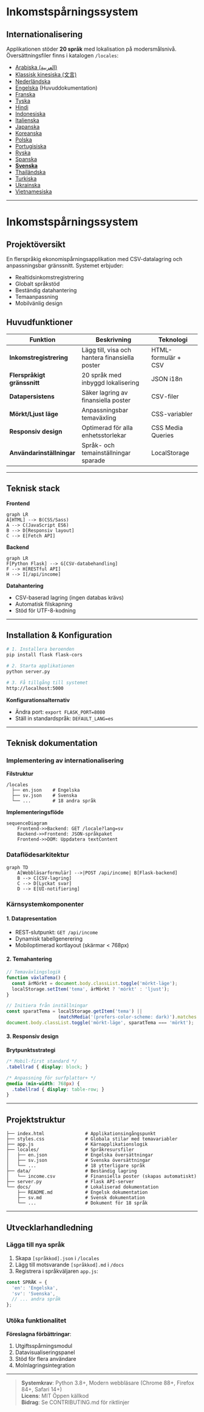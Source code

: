 # Inkomstspårningssystem
## Internationalisering  
Applikationen stöder **20 språk** med lokalisation på modersmålsnivå. Översättningsfiler finns i katalogen `/locales`:

- [Arabiska (العربية)](ar.md)  
- [Klassisk kinesiska (文言)](zh.md)  
- [Nederländska](nl.md)  
- [Engelska](README.md) (Huvuddokumentation)  
- [Franska](fr.md)  
- [Tyska](de.md)  
- [Hindi](hi.md)  
- [Indonesiska](id.md)  
- [Italienska](it.md)  
- [Japanska](ja.md)  
- [Koreanska](ko.md)  
- [Polska](pl.md)  
- [Portugisiska](pt.md)  
- [Ryska](ru.md)  
- [Spanska](es.md)  
- **[Svenska](sv.md)**  
- [Thailändska](th.md)  
- [Turkiska](tr.md)  
- [Ukrainska](uk.md)  
- [Vietnamesiska](vi.md)  

---

# Inkomstspårningssystem

## Projektöversikt  
En flerspråkig ekonomispårningsapplikation med CSV-datalagring och anpassningsbar gränssnitt. Systemet erbjuder:

- Realtidsinkomstregistrering
- Globalt språkstöd
- Beständig datahantering
- Temaanpassning
- Mobilvänlig design

## Huvudfunktioner  
| Funktion | Beskrivning | Teknologi |
|---------|-------------|------------|
| **Inkomstregistrering** | Lägg till, visa och hantera finansiella poster | HTML-formulär + CSV |
| **Flerspråkigt gränssnitt** | 20 språk med inbyggd lokalisering | JSON i18n |
| **Datapersistens** | Säker lagring av finansiella poster | CSV-filer |
| **Mörkt/Ljust läge** | Anpassningsbar temaväxling | CSS-variabler |
| **Responsiv design** | Optimerad för alla enhetsstorlekar | CSS Media Queries |
| **Användarinställningar** | Språk- och temainställningar sparade | LocalStorage |

---

## Teknisk stack  
**Frontend**  
```mermaid
graph LR
A[HTML] --> B(CSS/Sass)
A --> C(JavaScript ES6)
B --> D[Responsiv layout]
C --> E[Fetch API]
```

**Backend**  
```mermaid
graph LR
F[Python Flask] --> G[CSV-databehandling]
F --> H[RESTful API]
H --> I[/api/income]
```

**Datahantering**  
- CSV-baserad lagring (ingen databas krävs)
- Automatisk filskapning
- Stöd för UTF-8-kodning

---

## Installation & Konfiguration  
```bash
# 1. Installera beroenden
pip install flask flask-cors

# 2. Starta applikationen
python server.py

# 3. Få tillgång till systemet
http://localhost:5000
```

**Konfigurationsalternativ**  
- Ändra port: `export FLASK_PORT=8080`
- Ställ in standardspråk: `DEFAULT_LANG=es`

---

## Teknisk dokumentation

### Implementering av internationalisering  
**Filstruktur**  
```
/locales
  ├── en.json    # Engelska
  ├── sv.json    # Svenska
  └── ...        # 18 andra språk
```

**Implementeringsflöde**  
```mermaid
sequenceDiagram
    Frontend->>Backend: GET /locale?lang=sv
    Backend->>Frontend: JSON-språkpaket
    Frontend->>DOM: Uppdatera textContent
```

### Dataflödesarkitektur  
```mermaid
graph TD
    A[Webbläsarformulär] -->|POST /api/income| B[Flask-backend]
    B --> C[CSV-lagring]
    C --> D[Lyckat svar]
    D --> E[UI-notifiering]
```

### Kärnsystemkomponenter  
#### 1. Datapresentation  
- REST-slutpunkt: `GET /api/income`
- Dynamisk tabellgenerering
- Mobiloptimerad kortlayout (skärmar < 768px)

#### 2. Temahantering  
```javascript
// Temaväxlingslogik
function växlaTema() {
  const ärMörkt = document.body.classList.toggle('mörkt-läge');
  localStorage.setItem('tema', ärMörkt ? 'mörkt' : 'ljust');
}

// Initiera från inställningar
const sparatTema = localStorage.getItem('tema') || 
                   (matchMedia('(prefers-color-scheme: dark)').matches ? 'mörkt' : 'ljust');
document.body.classList.toggle('mörkt-läge', sparatTema === 'mörkt');
```

#### 3. Responsiv design  
**Brytpunktsstrategi**  
```css
/* Mobil-first standard */
.tabellrad { display: block; }

/* Anpassning för surfplattor+ */
@media (min-width: 768px) {
  .tabellrad { display: table-row; }
}
```

---

## Projektstruktur  
```
├── index.html               # Applikationsingångspunkt
├── styles.css               # Globala stilar med temavariabler
├── app.js                   # Kärnapplikationslogik
├── locales/                 # Språkresursfiler
│   ├── en.json              # Engelska översättningar
│   ├── sv.json              # Svenska översättningar
│   └── ...                  # 18 ytterligare språk
├── data/                    # Beständig lagring
│   └── income.csv           # Finansiella poster (skapas automatiskt)
├── server.py                # Flask API-server
└── docs/                    # Lokaliserad dokumentation
    ├── README.md            # Engelsk dokumentation
    ├── sv.md                # Svensk dokumentation
    └── ...                  # Dokument för 18 språk
```

---

## Utvecklarhandledning  
### Lägga till nya språk  
1. Skapa `[språkkod].json` i `/locales`
2. Lägg till motsvarande `[språkkod].md` i `/docs`
3. Registrera i språkväljaren `app.js`:
```javascript
const SPRÅK = {
  'en': 'Engelska',
  'sv': 'Svenska',
  // ... andra språk
};
```

### Utöka funktionalitet  
**Föreslagna förbättringar**:  
1. Utgiftsspårningsmodul  
2. Datavisualiseringspanel  
3. Stöd för flera användare  
4. Molnlagringsintegration  

---
> **Systemkrav**: Python 3.8+, Modern webbläsare (Chrome 88+, Firefox 84+, Safari 14+)  
> **Licens**: MIT Öppen källkod  
> **Bidrag**: Se CONTRIBUTING.md för riktlinjer  